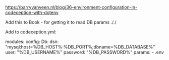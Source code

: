 https://barryvanveen.nl/blog/36-environment-configuration-in-codeception-with-dotenv

Add this to Book - for getting it to read DB params ././


Add to codeception.yml:

modules:
    config:
        Db:
            dsn: "mysql:host=%DB_HOST%:%DB_PORT%;dbname=%DB_DATABASE%"
            user: "%DB_USERNAME%"
            password: "%DB_PASSWORD%"
params:
    - .env